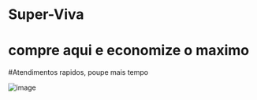# Super-Viva

# compre aqui e economize o maximo 

#Atendimentos rapidos, poupe mais tempo


![image](https://github.com/user-attachments/assets/18e58c60-6be5-499e-be6a-f065001539fe)
